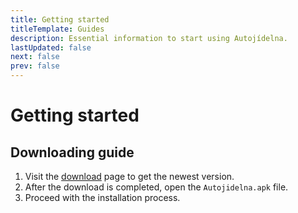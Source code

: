 ```yaml
---
title: Getting started
titleTemplate: Guides
description: Essential information to start using Autojídelna.
lastUpdated: false
next: false
prev: false
---
```


# Getting started

## Downloading guide

1. Visit the [download](/en/download/) page to get the newest version.
2. After the download is completed, open the `Autojidelna.apk` file.
3. Proceed with the installation process.
